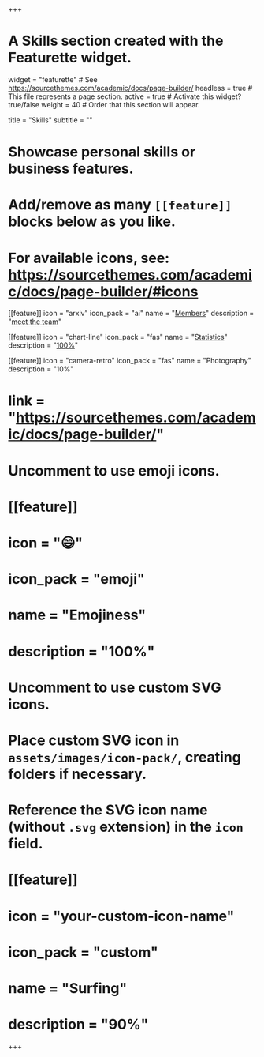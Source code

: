 +++
# A Skills section created with the Featurette widget.
widget = "featurette"  # See https://sourcethemes.com/academic/docs/page-builder/
headless = true  # This file represents a page section.
active = true  # Activate this widget? true/false
weight = 40  # Order that this section will appear.

title = "Skills"
subtitle = ""

# Showcase personal skills or business features.
# 
# Add/remove as many `[[feature]]` blocks below as you like.
# 
# For available icons, see: https://sourcethemes.com/academic/docs/page-builder/#icons

[[feature]]
  icon = "arxiv"
  icon_pack = "ai"
  name = "[Members](members/)"
  description = "[meet the team](members/)"
  
[[feature]]
  icon = "chart-line"
  icon_pack = "fas"
  name = "[Statistics](https://sourcethemes.com/academic/docs/page-builder/)"
  description = "[100%](https://sourcethemes.com/academic/docs/page-builder/)"  
  
[[feature]]
  icon = "camera-retro"
  icon_pack = "fas"
  name = "Photography"
  description = "10%"

# link = "https://sourcethemes.com/academic/docs/page-builder/"

# Uncomment to use emoji icons.
# [[feature]]
#  icon = ":smile:"
#  icon_pack = "emoji"
#  name = "Emojiness"
#  description = "100%"  

# Uncomment to use custom SVG icons.
# Place custom SVG icon in `assets/images/icon-pack/`, creating folders if necessary.
# Reference the SVG icon name (without `.svg` extension) in the `icon` field.
# [[feature]]
#  icon = "your-custom-icon-name"
#  icon_pack = "custom"
#  name = "Surfing"
#  description = "90%"

+++
